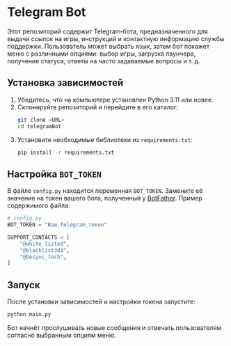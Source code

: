 # Telegram Bot

Этот репозиторий содержит Telegram‑бота, предназначенного для выдачи ссылок на игры, инструкций и контактную информацию службы поддержки. Пользователь может выбрать язык, затем бот покажет меню с различными опциями: выбор игры, загрузка лаунчера, получение статуса, ответы на часто задаваемые вопросы и т. д.

## Установка зависимостей

1. Убедитесь, что на компьютере установлен Python 3.11 или новее.
2. Склонируйте репозиторий и перейдите в его каталог:
   ```bash
   git clone <URL>
   cd telegramBot
   ```
3. Установите необходимые библиотеки из `requirements.txt`:
   ```bash
   pip install -r requirements.txt
   ```

## Настройка `BOT_TOKEN`

В файле `config.py` находится переменная `BOT_TOKEN`. Замените её значение на токен вашего бота, полученный у [BotFather](https://t.me/BotFather). Пример содержимого файла:

```python
# config.py
BOT_TOKEN = "Ваш_Telegram_токен"

SUPPORT_CONTACTS = [
    "@white_listed",
    "@blacklist3d3",
    "@Desync_tech",
]
```

## Запуск

После установки зависимостей и настройки токена запустите:

```bash
python main.py
```

Бот начнёт прослушивать новые сообщения и отвечать пользователям согласно выбранным опциям меню.
